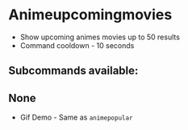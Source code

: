 # Animeupcomingmovies 
- Show upcoming animes movies up to 50 results
- Command cooldown - 10 seconds

## Subcommands available:

## None
- Gif Demo - Same as `animepopular`